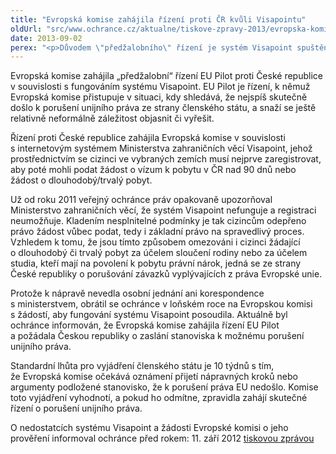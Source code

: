 ```yaml
---
title: "Evropská komise zahájila řízení proti ČR kvůli Visapointu"
oldUrl: "src/www.ochrance.cz/aktualne/tiskove-zpravy-2013/evropska-komise-zahajila-rizeni-proti-cr-kvuli-visapointu"
date: 2013-09-02
perex: "<p>Důvodem \"předžalobního\" řízení je systém Visapoint spuštěný Ministerstvem zahraničních věcí, jehož prostřednictvím se cizinci ve vybraných zemích musí nejprve zaregistrovat, aby vůbec mohli požádat o vízum. Systém však dlouhodobě nefunguje, takže ani cizinci, kteří mají na pobyt v ČR nárok (sloučení rodiny nebo studium) nemají šanci žádost podat, což je v rozporu s právem EU.</p>"
---
```


<!-- imported from the old website -->

<p>Evropská komise zahájila „předžalobní“ řízení EU Pilot proti České republice v souvislosti s fungováním systému Visapoint. EU Pilot je řízení, k němuž Evropská komise přistupuje v situaci, kdy shledává, že nejspíš skutečně došlo k porušení unijního práva ze strany členského státu, a snaží se ještě relativně neformálně záležitost objasnit či vyřešit. </p><p>Řízení proti České republice zahájila Evropská komise v souvislosti s internetovým systémem Ministerstva zahraničních věcí Visapoint, jehož prostřednictvím se cizinci ve vybraných zemích musí nejprve zaregistrovat, aby poté mohli podat žádost o vízum k pobytu v ČR nad 90 dnů nebo žádost o dlouhodobý/trvalý pobyt. </p><p>Už od roku 2011 veřejný ochránce práv opakovaně upozorňoval Ministerstvo zahraničních věcí, že systém Visapoint nefunguje a registraci neumožňuje. Kladením nesplnitelné podmínky je tak cizincům odepřeno právo žádost vůbec podat, tedy i základní právo na spravedlivý proces. Vzhledem k tomu, že jsou tímto způsobem omezováni i cizinci žádající o dlouhodobý či trvalý pobyt za účelem sloučení rodiny nebo za účelem studia, kteří mají na povolení k pobytu právní nárok, jedná se ze strany České republiky o porušování závazků vyplývajících z práva Evropské unie. </p><p>Protože k nápravě nevedla osobní jednání ani korespondence s ministerstvem, obrátil se ochránce v loňském roce na Evropskou komisi s žádostí, aby fungování systému Visapoint posoudila. Aktuálně byl ochránce informován, že Evropská komise zahájila řízení EU Pilot a požádala Českou republiky o zaslání stanoviska k možnému porušení unijního práva. </p><p>Standardní lhůta pro vyjádření členského státu je 10 týdnů s tím, že Evropská komise očekává oznámení přijetí nápravných kroků nebo argumenty podložené stanovisko, že k porušení práva EU nedošlo. Komise toto vyjádření vyhodnotí, a pokud ho odmítne, zpravidla zahájí skutečné řízení o porušení unijního práva.</p>O nedostatcích systému Visapoint a žádosti Evropské komisi o jeho prověření informoval ochránce před rokem: 11. září 2012 <a href="http://www.ochrance.cz/tiskove-zpravy/tiskove-zpravy-2012/nedostatky-systemu-visapoint-odporuji-mezinarodnim-zavazkum-cr/" target="_blank">tiskovou zprávou</a>
